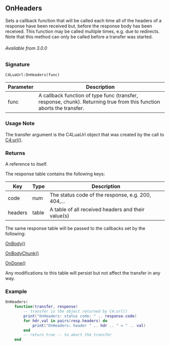 ## OnHeaders

Sets a callback function that will be called each time all of the headers of a response have been received but, before the response body has been received. This function may be called multiple times, e.g. due to redirects. Note that this method can only be called before a transfer was started.

###### Available from 3.0.0


### Signature

`C4LuaUrl:OnHeaders(func)`


|Parameter | Description |
| --- | --- |
| func |  A callback function of type func (transfer, response, chunk). Returning true from this function aborts the transfer.

### Usage Note

The transfer argument is the C4LuaUrl object that was created by the call to [C4:url()][1].


### Returns

A reference to itself.

The response table contains the following keys:

| Key | Type | Description |
| --- | --- | --- |
| code | num | The status code of the response, e.g. 200, 404,... |
| headers | table | A table of all received headers and their value(s) |

The same response table will be passed to the callbacks set by the following:

[OnBody()][2]

[OnBodyChunk()][3]

[OnDone()][4]

Any modifications to this table will persist but not affect the transfer in any way.


### Example

```lua
OnHeaders(
	function(transfer, response)
		-- transfer is the object returned by C4:url()
		print("OnHeaders: status code: " .. response.code)
		for hdr,val in pairs(resp.headers) do
			print("OnHeaders: header " .. hdr .. " = " .. val)
		end
		-- return true -- to abort the transfer
    end
```

[1]:	https://snap-one.github.io/docs-driverworks-api/#url-interface
[2]:	https://snap-one.github.io/docs-driverworks-api/#url-interface-onbody
[3]:	https://snap-one.github.io/docs-driverworks-api/#url-interface-onbodychunk
[4]:	https://snap-one.github.io/docs-driverworks-api/#url-interface-ondone